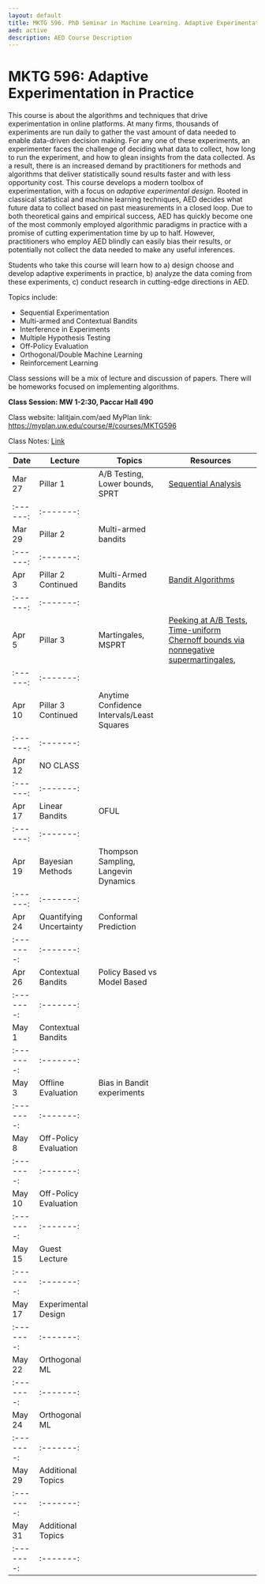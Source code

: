```yaml
---
layout: default
title: MKTG 596. PhD Seminar in Machine Learning. Adaptive Experimentation in Practice
aed: active
description: AED Course Description
---
```

# MKTG 596: Adaptive Experimentation in Practice

This course is about the algorithms and techniques that drive experimentation in online platforms. At many firms, thousands of experiments are run daily to gather the vast amount of data needed to enable data-driven decision making. For any one of these experiments, an experimenter faces the challenge of deciding what data to collect, how long to run the experiment, and how to glean insights from the data collected. As a result, there is an increased demand by practitioners for methods and algorithms that deliver statistically sound results faster and with less opportunity cost. This course develops a modern toolbox of experimentation, with a focus on *adaptive experimental design*. Rooted in classical statistical and machine learning techniques, AED decides what future data to collect based on past measurements in a closed loop. Due to both theoretical gains and empirical success, AED has quickly become one of the most commonly employed algorithmic paradigms in practice with a promise of cutting experimentation time by up to half. However, practitioners who employ AED blindly can easily bias their results, or potentially not collect the data needed to make any useful inferences.  

Students who take this course will learn how to a) design choose and develop adaptive experiments in practice, b) analyze the data coming from these experiments, c) conduct research in cutting-edge directions in AED.

Topics include:

- Sequential Experimentation
- Multi-armed and Contextual Bandits
- Interference in Experiments
- Multiple Hypothesis Testing
- Off-Policy Evaluation
- Orthogonal/Double Machine Learning
- Reinforcement Learning

Class sessions will be a mix of lecture and discussion of papers. There will be homeworks focused on implementing algorithms.

**Class Session: MW 1-2:30, Paccar Hall 490**

Class website: lalitjain.com/aed
MyPlan link:  https://myplan.uw.edu/course/#/courses/MKTG596

Class Notes: [Link](https://github.com/lalitkumarj/AEDClassNotes/raw/main/AEDClassNotes.pdf)

| Date | Lecture | Topics | Resources |
| --- | --- | --- | --- |
| Mar 27  | Pillar 1                         | A/B Testing, Lower bounds, SPRT |  [Sequential Analysis](https://orbiscascade-washington.primo.exlibrisgroup.com/permalink/01ALLIANCE_UW/1juclfo/alma99153869880001452)|
| :------:| :-------:|
| Mar 29  | Pillar 2                         | Multi-armed bandits             |  
| :------:| :-------:|
| Apr 3   | Pillar 2 Continued               | Multi-Armed Bandits             | [Bandit Algorithms](https://tor-lattimore.com/downloads/book/book.pdf) |
| :------:| :-------:|
| Apr 5   | Pillar 3                         | Martingales, MSPRT              | [Peeking at A/B Tests](http://library.usc.edu.ph/ACM/KKD%202017/pdfs/p1517.pdf), [Time-uniform Chernoff bounds via nonnegative supermartingales](https://arxiv.org/pdf/1810.08240.pdf), 
| :------:| :-------:|
| Apr 10  | Pillar 3 Continued               |Anytime Confidence Intervals/Least Squares       |  
| :------:| :-------:|
| Apr 12  | NO CLASS |                       |  |
| :------:| :-------:|
| Apr 17  | Linear Bandits                  |  OFUL                             | |
| :------:| :-------:|
| Apr 19  | Bayesian Methods                | Thompson Sampling, Langevin Dynamics |  |
| :------:| :-------:|
| Apr 24 | Quantifying Uncertainty          | Conformal Prediction |  |
| :-------:| :-------:|
| Apr 26 | Contextual Bandits               | Policy Based vs Model Based |  |
| :-------:| :-------:|
| May 1 | Contextual Bandits |  |  |
| :-------:| :-------:|
| May 3 | Offline Evaluation | Bias in Bandit experiments |  |
| :-------:| :-------:|
| May 8 | Off-Policy Evaluation |  |  |
| :-------:| :-------:|
| May 10 | Off-Policy Evaluation |  |  |
| :-------:| :-------:|
| May 15 | Guest Lecture |  |  |
| :-------:| :-------:|
| May 17 | Experimental Design |  |  |
| :-------:| :-------:|
| May 22 | Orthogonal ML |  |  |
| :-------:| :-------:|
| May 24 | Orthogonal ML |  |  |
| :-------:| :-------:|
| May 29 | Additional Topics |  |  |
| :-------:| :-------:|
| May 31 | Additional Topics |  |  |
| :-------:| :-------:|




